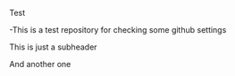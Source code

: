 Test

  -This is a test repository for checking some github settings
  
This is just a subheader

And another one
